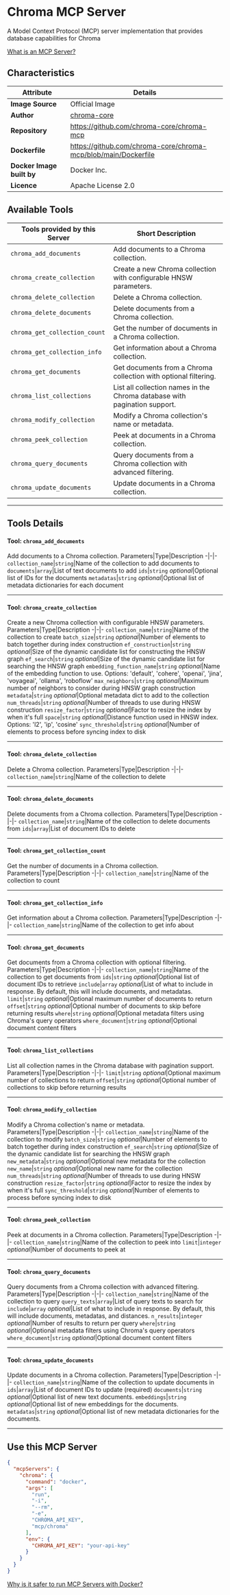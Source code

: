 # Chroma MCP Server

A Model Context Protocol (MCP) server implementation that provides database capabilities for Chroma

[What is an MCP Server?](https://www.anthropic.com/news/model-context-protocol)

## Characteristics
Attribute|Details|
|-|-|
**Image Source**|Official Image
|**Author**|[chroma-core](https://github.com/chroma-core)
**Repository**|https://github.com/chroma-core/chroma-mcp
**Dockerfile**|https://github.com/chroma-core/chroma-mcp/blob/main/Dockerfile
**Docker Image built by**|Docker Inc.
**Licence**|Apache License 2.0

## Available Tools
Tools provided by this Server|Short Description
-|-
`chroma_add_documents`|Add documents to a Chroma collection.|
`chroma_create_collection`|Create a new Chroma collection with configurable HNSW parameters.|
`chroma_delete_collection`|Delete a Chroma collection.|
`chroma_delete_documents`|Delete documents from a Chroma collection.|
`chroma_get_collection_count`|Get the number of documents in a Chroma collection.|
`chroma_get_collection_info`|Get information about a Chroma collection.|
`chroma_get_documents`|Get documents from a Chroma collection with optional filtering.|
`chroma_list_collections`|List all collection names in the Chroma database with pagination support.|
`chroma_modify_collection`|Modify a Chroma collection's name or metadata.|
`chroma_peek_collection`|Peek at documents in a Chroma collection.|
`chroma_query_documents`|Query documents from a Chroma collection with advanced filtering.|
`chroma_update_documents`|Update documents in a Chroma collection.|

---
## Tools Details

#### Tool: **`chroma_add_documents`**
Add documents to a Chroma collection.
Parameters|Type|Description
-|-|-
`collection_name`|`string`|Name of the collection to add documents to
`documents`|`array`|List of text documents to add
`ids`|`string` *optional*|Optional list of IDs for the documents
`metadatas`|`string` *optional*|Optional list of metadata dictionaries for each document

---
#### Tool: **`chroma_create_collection`**
Create a new Chroma collection with configurable HNSW parameters.
Parameters|Type|Description
-|-|-
`collection_name`|`string`|Name of the collection to create
`batch_size`|`string` *optional*|Number of elements to batch together during index construction
`ef_construction`|`string` *optional*|Size of the dynamic candidate list for constructing the HNSW graph
`ef_search`|`string` *optional*|Size of the dynamic candidate list for searching the HNSW graph
`embedding_function_name`|`string` *optional*|Name of the embedding function to use. Options: 'default', 'cohere', 'openai', 'jina', 'voyageai', 'ollama', 'roboflow'
`max_neighbors`|`string` *optional*|Maximum number of neighbors to consider during HNSW graph construction
`metadata`|`string` *optional*|Optional metadata dict to add to the collection
`num_threads`|`string` *optional*|Number of threads to use during HNSW construction
`resize_factor`|`string` *optional*|Factor to resize the index by when it's full
`space`|`string` *optional*|Distance function used in HNSW index. Options: 'l2', 'ip', 'cosine'
`sync_threshold`|`string` *optional*|Number of elements to process before syncing index to disk

---
#### Tool: **`chroma_delete_collection`**
Delete a Chroma collection.
Parameters|Type|Description
-|-|-
`collection_name`|`string`|Name of the collection to delete

---
#### Tool: **`chroma_delete_documents`**
Delete documents from a Chroma collection.
Parameters|Type|Description
-|-|-
`collection_name`|`string`|Name of the collection to delete documents from
`ids`|`array`|List of document IDs to delete

---
#### Tool: **`chroma_get_collection_count`**
Get the number of documents in a Chroma collection.
Parameters|Type|Description
-|-|-
`collection_name`|`string`|Name of the collection to count

---
#### Tool: **`chroma_get_collection_info`**
Get information about a Chroma collection.
Parameters|Type|Description
-|-|-
`collection_name`|`string`|Name of the collection to get info about

---
#### Tool: **`chroma_get_documents`**
Get documents from a Chroma collection with optional filtering.
Parameters|Type|Description
-|-|-
`collection_name`|`string`|Name of the collection to get documents from
`ids`|`string` *optional*|Optional list of document IDs to retrieve
`include`|`array` *optional*|List of what to include in response. By default, this will include documents, and metadatas.
`limit`|`string` *optional*|Optional maximum number of documents to return
`offset`|`string` *optional*|Optional number of documents to skip before returning results
`where`|`string` *optional*|Optional metadata filters using Chroma's query operators
`where_document`|`string` *optional*|Optional document content filters

---
#### Tool: **`chroma_list_collections`**
List all collection names in the Chroma database with pagination support.
Parameters|Type|Description
-|-|-
`limit`|`string` *optional*|Optional maximum number of collections to return
`offset`|`string` *optional*|Optional number of collections to skip before returning results

---
#### Tool: **`chroma_modify_collection`**
Modify a Chroma collection's name or metadata.
Parameters|Type|Description
-|-|-
`collection_name`|`string`|Name of the collection to modify
`batch_size`|`string` *optional*|Number of elements to batch together during index construction
`ef_search`|`string` *optional*|Size of the dynamic candidate list for searching the HNSW graph
`new_metadata`|`string` *optional*|Optional new metadata for the collection
`new_name`|`string` *optional*|Optional new name for the collection
`num_threads`|`string` *optional*|Number of threads to use during HNSW construction
`resize_factor`|`string` *optional*|Factor to resize the index by when it's full
`sync_threshold`|`string` *optional*|Number of elements to process before syncing index to disk

---
#### Tool: **`chroma_peek_collection`**
Peek at documents in a Chroma collection.
Parameters|Type|Description
-|-|-
`collection_name`|`string`|Name of the collection to peek into
`limit`|`integer` *optional*|Number of documents to peek at

---
#### Tool: **`chroma_query_documents`**
Query documents from a Chroma collection with advanced filtering.
Parameters|Type|Description
-|-|-
`collection_name`|`string`|Name of the collection to query
`query_texts`|`array`|List of query texts to search for
`include`|`array` *optional*|List of what to include in response. By default, this will include documents, metadatas, and distances.
`n_results`|`integer` *optional*|Number of results to return per query
`where`|`string` *optional*|Optional metadata filters using Chroma's query operators
`where_document`|`string` *optional*|Optional document content filters

---
#### Tool: **`chroma_update_documents`**
Update documents in a Chroma collection.
Parameters|Type|Description
-|-|-
`collection_name`|`string`|Name of the collection to update documents in
`ids`|`array`|List of document IDs to update (required)
`documents`|`string` *optional*|Optional list of new text documents.
`embeddings`|`string` *optional*|Optional list of new embeddings for the documents.
`metadatas`|`string` *optional*|Optional list of new metadata dictionaries for the documents.

---
## Use this MCP Server

```json
{
  "mcpServers": {
    "chroma": {
      "command": "docker",
      "args": [
        "run",
        "-i",
        "--rm",
        "-e",
        "CHROMA_API_KEY",
        "mcp/chroma"
      ],
      "env": {
        "CHROMA_API_KEY": "your-api-key"
      }
    }
  }
}
```

[Why is it safer to run MCP Servers with Docker?](https://www.docker.com/blog/the-model-context-protocol-simplifying-building-ai-apps-with-anthropic-claude-desktop-and-docker/)
